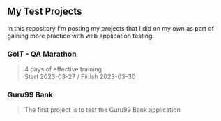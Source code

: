 ## My Test Projects
In this repository I'm posting my projects that I did on my own as part of gaining more practice with web application testing.

### GoIT - QA Marathon
> 4 days of effective training<br>
> Start 2023-03-27 / Finish 2023-03-30

### Guru99 Bank
> The first project is to test the Guru99 Bank application<br>
